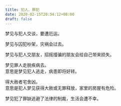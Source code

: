 ```yaml
---
title: 犯人、罪犯
date: 2020-02-15T20:54:12+08:00
draft: false
---
```


梦见与犯人交谈，要遭厄运。<br>

梦见与囚犯吵架，灾祸会过去。<br>

梦见与犯人交朋友，招摇撞骗的朋友会给自己带来损失。<br>

梦见罪人走脱疾病去。<br>
 意思是梦见犯人逃走，病患即将好转。<br>

得大赦者宅舍凶。<br>
意思是犯人梦见获得大赦或无罪释放，家里的房屋有危险。<br>

梦见犯了罪缺逃避了法律的制裁，生活会遭不幸。<br>
